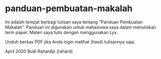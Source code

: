 # panduan-pembuatan-makalah
Ini adalah tempat berbagi tulisan saya tentang "Panduan Pembuatan Makalah".
Panduan ini digunakan untuk mahasiswa saya dalam menuliskan term paper.
Materi saya tulis dengan menggunakan Lyx.

Unduh berkas PDF jika Anda ingin melihat (hasil) tulisannya saja.

April 2020
Budi Rahardjo (rahard)
